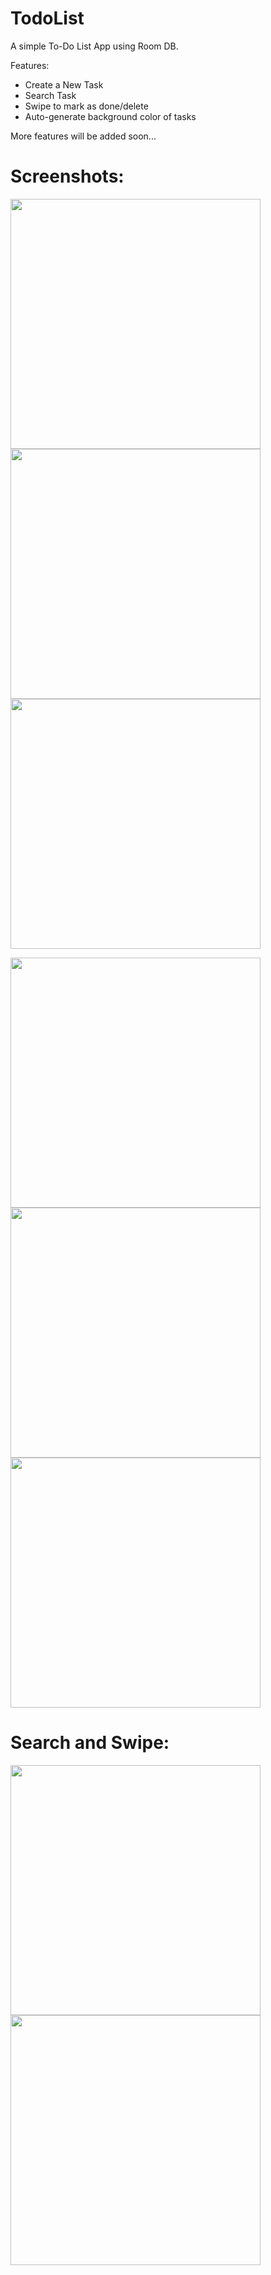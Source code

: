 # TodoList

A simple To-Do List App using Room DB.

Features: 
* Create a New Task
* Search Task
* Swipe to mark as done/delete 
* Auto-generate background color of tasks

More features will be added soon...

# Screenshots:

 <img src="https://user-images.githubusercontent.com/54947362/102042197-447a1500-3df7-11eb-88dc-4524212c2299.jpeg" height="400">    <img src="https://user-images.githubusercontent.com/54947362/102042646-5f00be00-3df8-11eb-9df3-e43dac5fb1bb.jpeg" height="400">    <img src="https://user-images.githubusercontent.com/54947362/102042648-6031eb00-3df8-11eb-9254-a74130eebfee.jpeg" height="400">
 
  <img src="https://user-images.githubusercontent.com/54947362/102042647-5f995480-3df8-11eb-9806-d0f2836e7c24.jpeg" height="400">    <img src="https://user-images.githubusercontent.com/54947362/102042649-60ca8180-3df8-11eb-921e-44013a58f0fb.jpeg" height="400">    <img src="https://user-images.githubusercontent.com/54947362/102042887-fb2ac500-3df8-11eb-88ed-a1f57fe94812.jpeg" height="400">
  
 # Search and Swipe:
 
 <img src="https://user-images.githubusercontent.com/54947362/102042799-c7e83600-3df8-11eb-93fe-57b96b34e7c7.gif" height="400">    <img src="https://user-images.githubusercontent.com/54947362/102043293-10ecba00-3dfa-11eb-9186-b6a135c6446b.gif" height="400">
